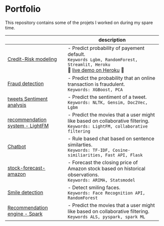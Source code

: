 # Portfolio
This repository contains some of the projets I worked on during my spare time.



|                |description                          
|----------------|------------------------------------------------------------|
|[Credit-Risk modeling](https://github.com/bizankad/DS-portfolio/blob/master/credit-risk-modeling/Credit-Risk-Modeling.ipynb)          |- Predict probability of payement default.<br>`Keywords Lgbm, RandomForest, Streamlit, Heroku`<br>:rocket: [live demo on Heroku](https://risk-modeling-app.herokuapp.com) :rocket:
|[Fraud detection](https://github.com/bizankad/DS-portfolio/blob/master/fraud-detection/fraud_detection_eda_xgboost.ipynb)|- Predict the probability that an online transaction is fraudulent. <br>`Keywords: XGBoost, PCA`|
|[tweets Sentiment analysis](https://github.com/bizankad/DS-portfolio/blob/master/tweets-sentiment-analysis/Tweets_sentiment_analysis.ipynb)   |- Predict the sentiment of a tweet. `Keywords: NLTK, Gensim, Doc2Vec, Lgbm`       
|[recommendation system - LightFM](https://github.com/bizankad/DS-portfolio/blob/master/recommendation-engine/Recommendation-engine-movies.ipynb)   |- Predict the movies that a user might like based on collaborative filtering.<br>`Keywords: LightFM, collaborative filtering`|
|[Chatbot](https://github.com/bizankad/chatbot)          |- Rule based chat based on sentence similarties. <br>`Keywords: TF-IDF, Cosine-similiarities, Fast API, Flask`
|[stock-forecast-amazon](https://github.com/bizankad/DS-portfolio/blob/master/stock-forecast-amazon/Amazon-stock-forecast.ipynb)          |- Forecast the closing price of Amazon stock based on historical observations.<br>`Keywords: ARIMA, Statsmodel`
|[Smile detection](https://github.com/bizankad/DS-portfolio/blob/master/smile-detection/Smile-detection.ipynb)         |- Detect smiling faces. <br>`Keywords: Face Recognition API, RandomForest`|
|[Recommendation engine - Spark](https://github.com/bizankad/DS-portfolio/blob/master/recommendation-spark/recommendation-spark.ipynb)         |- Predict the movies that a user might like based on collaborative filtering.<br>`Keywords ALS, pyspark, spark ML`|
